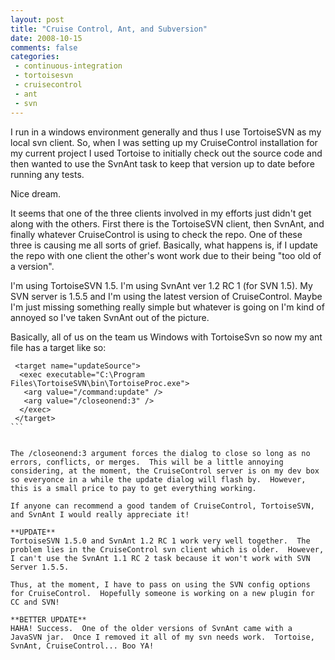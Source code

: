 ```yaml
---
layout: post
title: "Cruise Control, Ant, and Subversion"
date: 2008-10-15
comments: false
categories:
 - continuous-integration
 - tortoisesvn
 - cruisecontrol
 - ant
 - svn
---
```

I run in a windows environment generally and thus I use TortoiseSVN as my
local svn client. So, when I was setting up my CruiseControl installation for
my current project I used Tortoise to initially check out the source code and
then wanted to use the SvnAnt task to keep that version up to date before
running any tests.  
  
Nice dream.  
  
It seems that one of the three clients involved in my efforts just didn't get
along with the others. First there is the TortoiseSVN client, then SvnAnt, and
finally whatever CruiseControl is using to check the repo. One of these three
is causing me all sorts of grief. Basically, what happens is, if I update the
repo with one client the other's wont work due to their being "too old of a
version".  
  
I'm using TortoiseSVN 1.5. I'm using SvnAnt ver 1.2 RC 1 (for SVN 1.5). My SVN
server is 1.5.5 and I'm using the latest version of CruiseControl. Maybe I'm
just missing something really simple but whatever is going on I'm kind of
annoyed so I've taken SvnAnt out of the picture.  
  
Basically, all of us on the team us Windows with TortoiseSvn so now my ant
file has a target like so:  

    
    
      
     <target name="updateSource">  
      <exec executable="C:\Program Files\TortoiseSVN\bin\TortoiseProc.exe">  
       <arg value="/command:update" />  
       <arg value="/closeonend:3" />  
      </exec>  
     </target>  
    ```
      
      
    The /closeonend:3 argument forces the dialog to close so long as no errors, conflicts, or merges.  This will be a little annoying considering, at the moment, the CruiseControl server is on my dev box so everyonce in a while the update dialog will flash by.  However, this is a small price to pay to get everything working.  
      
    If anyone can recommend a good tandem of CruiseControl, TortoiseSVN, and SvnAnt I would really appreciate it!  
      
    **UPDATE**  
    TortoiseSVN 1.5.0 and SvnAnt 1.2 RC 1 work very well together.  The problem lies in the CruiseControl svn client which is older.  However, I can't use the SvnAnt 1.1 RC 2 task because it won't work with SVN Server 1.5.5.    
      
    Thus, at the moment, I have to pass on using the SVN config options for CruiseControl.  Hopefully someone is working on a new plugin for CC and SVN!  
      
    **BETTER UPDATE**  
    HAHA! Success.  One of the older versions of SvnAnt came with a JavaSVN jar.  Once I removed it all of my svn needs work.  Tortoise, SvnAnt, CruiseControl... Boo YA!
    
    
    


